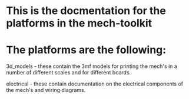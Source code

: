 # This is the docmentation for the platforms in the mech-toolkit

# The platforms are the following:
3d_models - these contain the 3mf models for printing the mech's in a number of different scales and for different boards.

electrical - these contain  documentation on the electrical components of the mech's and wiring diagrams.